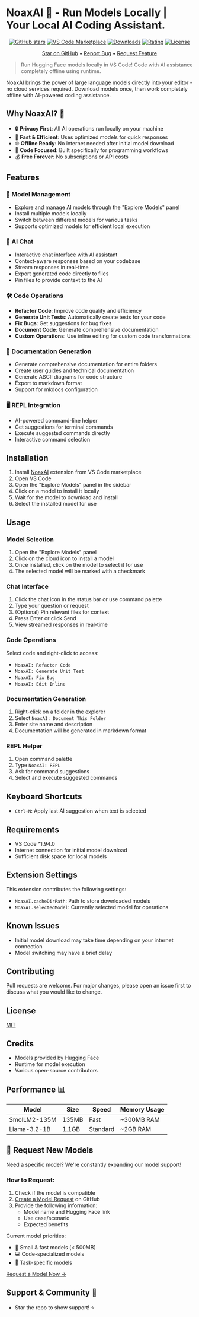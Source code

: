 # NoaxAI 🌠 - Run Models Locally | Your Local AI Coding Assistant.

<div align="center">

[![GitHub stars](https://img.shields.io/github/stars/mrniamster/noaxai.svg?style=social&label=Star&maxAge=2592000)](https://github.com/mrniamster/noaxai)
[![VS Code Marketplace](https://img.shields.io/visual-studio-marketplace/v/mrniamster.noaxai.svg?style=flat-square)](https://marketplace.visualstudio.com/items?itemName=mrniamster.noaxai)
[![Downloads](https://img.shields.io/visual-studio-marketplace/d/mrniamster.noaxai.svg?style=flat-square)](https://marketplace.visualstudio.com/items?itemName=mrniamster.noaxai)
[![Rating](https://img.shields.io/visual-studio-marketplace/r/mrniamster.noaxai.svg?style=flat-square)](https://marketplace.visualstudio.com/items?itemName=mrniamster.noaxai)
[![License](https://img.shields.io/badge/license-MIT-blue.svg?style=flat-square)](LICENSE)

[Star on GitHub](https://github.com/mrniamster/noaxai) • [Report Bug](https://github.com/mrniamster/noaxai/issues) • [Request Feature](https://github.com/mrniamster/noaxai/issues)

</div>

> Run Hugging Face models locally in VS Code! Code with AI assistance completely offline using  runtime.

NoaxAI brings the power of large language models directly into your editor - no cloud services required. Download models once, then work completely offline with AI-powered coding assistance.

## Why NoaxAI? 🤔

- 🔒 **Privacy First**: All AI operations run locally on your machine
- 💨 **Fast & Efficient**: Uses  optimized models for quick responses
- 🌐 **Offline Ready**: No internet needed after initial model download
- 🎯 **Code Focused**: Built specifically for programming workflows
- 💰 **Free Forever**: No subscriptions or API costs

## Features

### 🤖 Model Management

- Explore and manage AI models through the "Explore Models" panel
- Install multiple models locally
- Switch between different models for various tasks
- Supports  optimized models for efficient local execution

### 💬 AI Chat

- Interactive chat interface with AI assistant
- Context-aware responses based on your codebase
- Stream responses in real-time
- Export generated code directly to files
- Pin files to provide context to the AI

### 🛠️ Code Operations

- **Refactor Code**: Improve code quality and efficiency
- **Generate Unit Tests**: Automatically create tests for your code
- **Fix Bugs**: Get suggestions for bug fixes
- **Document Code**: Generate comprehensive documentation
- **Custom Operations**: Use inline editing for custom code transformations

### 📝 Documentation Generation

- Generate comprehensive documentation for entire folders
- Create user guides and technical documentation
- Generate ASCII diagrams for code structure
- Export to markdown format
- Support for mkdocs configuration

### 🖥️ REPL Integration

- AI-powered command-line helper
- Get suggestions for terminal commands
- Execute suggested commands directly
- Interactive command selection

## Installation

1. Install [NoaxAI](https://marketplace.visualstudio.com/items?itemName=mrniamster.noaxai)  extension from VS Code marketplace 
2. Open VS Code
3. Open the "Explore Models" panel in the sidebar
4. Click on a model to install it locally
5. Wait for the model to download and install
6. Select the installed model for use

## Usage

### Model Selection

1. Open the "Explore Models" panel
2. Click on the cloud icon to install a model
3. Once installed, click on the model to select it for use
4. The selected model will be marked with a checkmark

### Chat Interface

1. Click the chat icon in the status bar or use command palette
2. Type your question or request
3. (Optional) Pin relevant files for context
4. Press Enter or click Send
5. View streamed responses in real-time

### Code Operations

Select code and right-click to access:

- `NoaxAI: Refactor Code`
- `NoaxAI: Generate Unit Test`
- `NoaxAI: Fix Bug`
- `NoaxAI: Edit Inline`

### Documentation Generation

1. Right-click on a folder in the explorer
2. Select `NoaxAI: Document This Folder`
3. Enter site name and description
4. Documentation will be generated in markdown format

### REPL Helper

1. Open command palette
2. Type `NoaxAI: REPL`
3. Ask for command suggestions
4. Select and execute suggested commands

## Keyboard Shortcuts

- `Ctrl+N`: Apply last AI suggestion when text is selected

## Requirements

- VS Code ^1.94.0
- Internet connection for initial model download
- Sufficient disk space for local models

## Extension Settings

This extension contributes the following settings:

- `NoaxAI.cacheDirPath`: Path to store downloaded models
- `NoaxAI.selectedModel`: Currently selected model for operations

## Known Issues

- Initial model download may take time depending on your internet connection
- Model switching may have a brief delay

## Contributing

Pull requests are welcome. For major changes, please open an issue first to discuss what you would like to change.

## License

[MIT](LICENSE)

## Credits

- Models provided by Hugging Face
-  Runtime for model execution
- Various open-source contributors

## Performance 📊

| Model        | Size  | Speed    | Memory Usage |
| ------------ | ----- | -------- | ------------ |
| SmolLM2-135M | 135MB | Fast     | ~300MB RAM   |
| Llama-3.2-1B | 1.1GB | Standard | ~2GB RAM     |

## 🌟 Request New Models

Need a specific model? We're constantly expanding our model support!

### How to Request:

1. Check if the model is  compatible
2. [Create a Model Request](https://github.com/mrniamster/noaxai/issues/new?assignees=&labels=model-request&template=model_request.md&title=%5BMODEL%5D+) on GitHub
3. Provide the following information:
   - Model name and Hugging Face link
   - Use case/scenario
   - Expected benefits

Current model priorities:

- 🚀 Small & fast models (< 500MB)
- 💻 Code-specialized models
- 🔧 Task-specific models

[Request a Model Now →](https://github.com/mrniamster/noaxai/issues/new?assignees=&labels=model-request&template=model_request.md&title=%5BMODEL%5D+)

## Support & Community 👥

<!-- - Follow [@mrniamster](https://twitter.com/mrniamster) for updates
- Join our [Discord Community](https://discord.gg/yourdiscord) -->
- Star the repo to show support! ⭐
